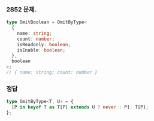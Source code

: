 <!-- 2852 -->

### 2852 문제.

```ts
type OmitBoolean = OmitByType<
  {
    name: string;
    count: number;
    isReadonly: boolean;
    isEnable: boolean;
  },
  boolean
>;
// { name: string; count: number }
```

### 정답

```ts
type OmitByType<T, U> = {
  [P in keyof T as T[P] extends U ? never : P]: T[P];
};
```
